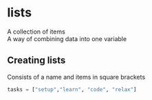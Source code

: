 # lists

A collection of items  
A way of combining data into one variable  

## Creating lists

Consists of a name and items in square brackets  

```python
tasks = ["setup","learn", "code", "relax"]

```

